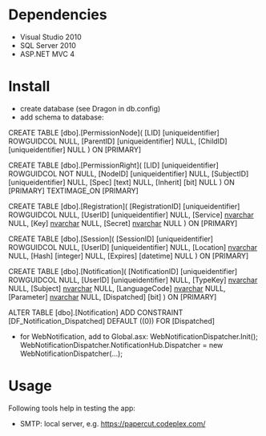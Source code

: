 ﻿Dependencies
============

* Visual Studio 2010
* SQL Server 2010
* ASP.NET MVC 4

Install
=======

* create database (see Dragon in db.config)
* add schema to database:

CREATE TABLE [dbo].[PermissionNode](
	[LID] [uniqueidentifier] ROWGUIDCOL  NULL,
	[ParentID] [uniqueidentifier] NULL,
	[ChildID] [uniqueidentifier] NULL
) ON [PRIMARY]

CREATE TABLE [dbo].[PermissionRight](
	[LID] [uniqueidentifier] ROWGUIDCOL  NOT NULL,
	[NodeID] [uniqueidentifier] NULL,
	[SubjectID] [uniqueidentifier] NULL,
	[Spec] [text] NULL,
	[Inherit] [bit] NULL
) ON [PRIMARY] TEXTIMAGE_ON [PRIMARY]

CREATE TABLE [dbo].[Registration](
	[RegistrationID] [uniqueidentifier] ROWGUIDCOL  NULL,
	[UserID] [uniqueidentifier] NULL,
	[Service] [nvarchar](50) NULL,
	[Key] [nvarchar](50) NULL,
	[Secret] [nvarchar](550) NULL
) ON [PRIMARY]

CREATE TABLE [dbo].[Session](
	[SessionID] [uniqueidentifier] ROWGUIDCOL  NULL,
	[UserID] [uniqueidentifier] NULL,
	[Location] [nvarchar](50) NULL,
	[Hash] [integer] NULL,
	[Expires] [datetime] NULL
) ON [PRIMARY]

CREATE TABLE [dbo].[Notification](
	[NotificationID] [uniqueidentifier] ROWGUIDCOL  NULL,
	[UserID] [uniqueidentifier] NULL,
	[TypeKey] [nvarchar](50) NULL,
	[Subject] [nvarchar](100) NULL,
	[LanguageCode] [nvarchar](10) NULL,
	[Parameter] [nvarchar](500) NULL,
	[Dispatched] [bit]
) ON [PRIMARY]

ALTER TABLE [dbo].[Notification] ADD  CONSTRAINT [DF_Notification_Dispatched]  DEFAULT ((0)) FOR [Dispatched]

* for WebNotification, add to Global.asx:
  WebNotificationDispatcher.Init();
  WebNotificationDispatcher.NotificationHub.Dispatcher = new WebNotificationDispatcher(...);


Usage
=====

Following tools help in testing the app:

* SMTP: local server, e.g. https://papercut.codeplex.com/
